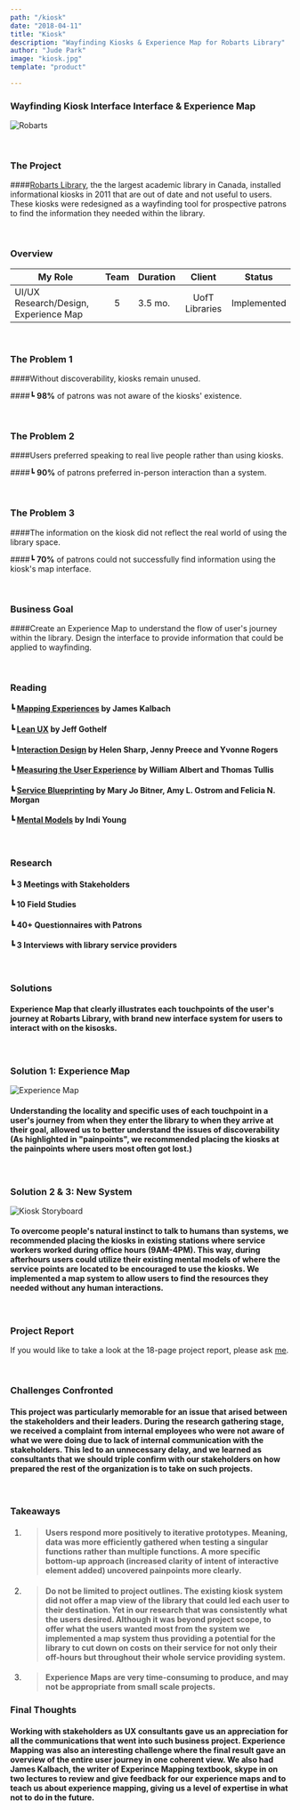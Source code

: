 ```yaml
---
path: "/kiosk"
date: "2018-04-11"
title: "Kiosk"
description: "Wayfinding Kiosks & Experience Map for Robarts Library"
author: "Jude Park"
image: "kiosk.jpg"
template: "product"

---
```

### Wayfinding Kiosk Interface Interface & Experience Map
<!-- end -->

![Robarts](https://66.media.tumblr.com/1ad819caa3f1c13aa8a772b873592263/tumblr_po0aicRiJy1taz7avo1_1280.jpg "Robarts Library")

<br/>

### The Project

####<a href="https://onesearch.library.utoronto.ca/library-info/ROBARTS" title="Robarts Library Website" target="_blank" rel="noopener noreferrer">Robarts Library</a>, the the largest academic library in Canada, installed informational kiosks in 2011 that are out of date and not useful to users. These kiosks were redesigned as a wayfinding tool for prospective patrons to find the information they needed within the library.

<br/>

### Overview

| My Role       | Team          | Duration      | Client        | Status        |
| ------------- |:-------------:| ------------- |:-------------:|:-------------:|
| UI/UX Research/Design, Experience Map     | 5             | 3.5 mo.      | UofT Libraries           | Implemented         |

<br/>

### The Problem 1

####Without discoverability, kiosks remain unused.

####┗ **98%** of patrons was not aware of the kiosks' existence.

<br/>

### The Problem 2

####Users preferred speaking to real live people rather than using kiosks.

####┗ **90%** of patrons preferred in-person interaction than a system.

<br/>

### The Problem 3

####The information on the kiosk did not reflect the real world of using the library space. 

####┗ **70%** of patrons could not successfully find information using the kiosk's map interface.

<br/>

### Business Goal

####Create an Experience Map to understand the flow of user's journey within the library. Design the interface to provide information that could be applied to wayfinding.

<br/>

### Reading

#### ┗ <a href="http://shop.oreilly.com/product/0636920038870.do" title="Book: Mapping Experiences" target="_blank" rel="noopener noreferrer">Mapping Experiences</a> by James Kalbach
#### ┗ <a href="http://shop.oreilly.com/product/0636920049166.do" title="Book: Lean UX" target="_blank" rel="noopener noreferrer">Lean UX</a> by Jeff Gothelf
#### ┗ <a href="http://www.id-book.com/" title="Book: Interaction Design" target="_blank" rel="noopener noreferrer">Interaction Design</a> by Helen Sharp, Jenny Preece and Yvonne Rogers
#### ┗ <a href="https://www.elsevier.com/books/measuring-the-user-experience/albert/978-0-12-415781-1" title="Book: Measuring User Experience" target="_blank" rel="noopener noreferrer">Measuring the User Experience</a> by William Albert and Thomas Tullis 
#### ┗ <a href="https://paulallen.ca/documents/2014/06/service-blueprinting-a-practical-technique-for-service-innovation.pdf/" title="Article: Service Blueprinting" target="_blank" rel="noopener noreferrer">Service Blueprinting</a> by Mary Jo Bitner, Amy L. Ostrom and Felicia N. Morgan
#### ┗ <a href="https://www.amazon.ca/Mental-Models-Aligning-Strategy-Behavior/dp/1933820063" title="Article: Mental Models" target="_blank" rel="noopener noreferrer">Mental Models</a> by Indi Young

<br/>

### Research

#### ┗ **3** Meetings with Stakeholders 
#### ┗ **10** Field Studies
#### ┗ **40+** Questionnaires with Patrons
#### ┗ **3** Interviews with library service providers


<br/>

### Solutions

#### Experience Map that clearly illustrates each touchpoints of the user's journey at Robarts Library, with brand new interface system for users to interact with on the kisosks.

<br/>

### Solution 1: Experience Map

![Experience Map](https://66.media.tumblr.com/50d50f011340527059d438e0d8e67fd0/tumblr_po0aqmIeKJ1taz7avo1_1280.png "Experience Map of Robarts Library")

#### Understanding the locality and specific uses of each touchpoint in a user's journey from when they enter the library to when they arrive at their goal, allowed us to better understand the issues of discoverability (As highlighted in "painpoints", we recommended placing the kiosks at the painpoints where users most often got lost.)

<br/>

### Solution 2 & 3: New System
![Kiosk Storyboard](https://66.media.tumblr.com/9e48979b2ca56c308fe2c773259f45cb/tumblr_po0atjzeVK1taz7avo1_1280.png "Kiosk Storyboard")

#### To overcome people's natural instinct to talk to humans than systems, we recommended placing the kiosks in existing stations where service workers worked during office hours (9AM-4PM). This way, during afterhours users could utilize their existing mental models of where the service points are located to be encouraged to use the kiosks. We implemented a map system to allow users to find the resources they needed without any human interactions.

<br/>

### Project Report
If you would like to take a look at the 18-page project report, please ask <a href="mailto:jude@judepark.com" title="Jude's Email">me</a>.

<br/>

### Challenges Confronted

#### This project was particularly memorable for an issue that arised between the stakeholders and their leaders. During the research gathering stage, we received a complaint from internal employees who were not aware of what we were doing due to lack of internal communication with the stakeholders. This led to an unnecessary delay, and we learned as consultants that we should triple confirm with our stakeholders on how prepared the rest of the organization is to take on such projects.

<br/>

### Takeaways

1. > #### Users respond more positively to iterative prototypes. Meaning, data was more efficiently gathered when testing a singular functions rather than multiple functions. A more specific bottom-up approach (increased clarity of intent of interactive element added) uncovered painpoints more clearly.

2. > #### Do not be limited to project outlines. The existing kiosk system did not offer a map view of the library that could led each user to their destination. Yet in our research that was consistently what the users desired. Although it was beyond project scope, to offer what the users wanted most from the system we implemented a map system thus providing a potential for the library to cut down on costs on their service for not only their off-hours but throughout their whole service providing system.

3. > #### Experience Maps are very time-consuming to produce, and may not be appropriate from small scale projects.


### Final Thoughts

#### Working with stakeholders as UX consultants gave us an appreciation for all the communications that went into such business project. Experience Mapping was also an interesting challenge where the final result gave an overview of the entire user journey in one coherent view. We also had James Kalbach, the writer of Experince Mapping textbook, skype in on two lectures to review and give feedback for our experience maps and to teach us about experience mapping, giving us a level of expertise in what not to do in the future.
<br/>